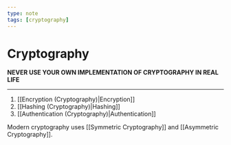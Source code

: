 ```yaml
---
type: note
tags: [cryptography]
---
```


# Cryptography
**NEVER USE YOUR OWN IMPLEMENTATION OF CRYPTOGRAPHY IN REAL LIFE**

---
1. [[Encryption (Cryptography)|Encryption]]
2. [[Hashing (Cryptography)|Hashing]]
3. [[Authentication (Cryptography)|Authentication]]

Modern cryptography uses [[Symmetric Cryptography]] and [[Asymmetric Cryptography]].


